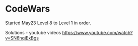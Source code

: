 # CodeWars

Started May23  Level 8 to Level 1 in order.



Solutions - youtube videos
https://www.youtube.com/watch?v=SN6hqiExBgs


